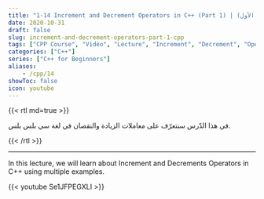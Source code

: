 ```yaml
---
title: "1-14 Increment and Decrement Operators in C++ (Part 1) | معاملات الزيادة والنقصان (الجزء الأول)"
date: 2020-10-31
draft: false
slug: increment-and-decrement-operators-part-1-cpp
tags: ["CPP Course", "Video", "Lecture", "Increment", "Decrement", "Operators", "cout"]
categories: ["C++"]
series: ["C++ for Beginners"]
aliases:
    - /cpp/14
showToc: false
icon: youtube
---
```




{{< rtl md=true >}}

في هذا الدّرس سنتعرّف على معاملات الزيادة والنقصان في لغة سي بلس بلس.

{{< /rtl >}}

---

In this lecture, we will learn about Increment and Decrements Operators in C++ using multiple examples.

{{< youtube Se1JFPEGXLI >}}